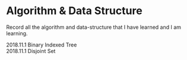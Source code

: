 # Algorithm & Data Structure
Record all the algorithm and data-structure that I have learned and I am learning.

2018.11.1 Binary Indexed Tree  
2018.11.1 Disjoint Set